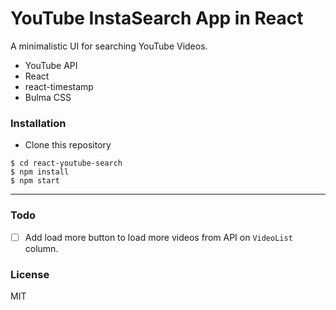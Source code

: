 # YouTube InstaSearch App in React

A minimalistic UI for searching YouTube Videos.

- YouTube API
- React
- react-timestamp
- Bulma CSS

### Installation
- Clone this repository

```shell
$ cd react-youtube-search
$ npm install
$ npm start
```

---

### Todo
- [ ] Add load more button to load more videos from API on `VideoList` column.

### License
MIT